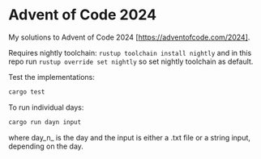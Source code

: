 # Advent of Code 2024

My solutions to Advent of Code 2024 [https://adventofcode.com/2024].

Requires nightly toolchain: `rustup toolchain install nightly` and in this repo run `rustup override set nightly` so set nightly toolchain as default.

Test the implementations:

```bash
cargo test
```

To run individual days:

```bash
cargo run dayn input
```
where day_n_ is the day and the input is either a .txt file or a string input, depending on the day.